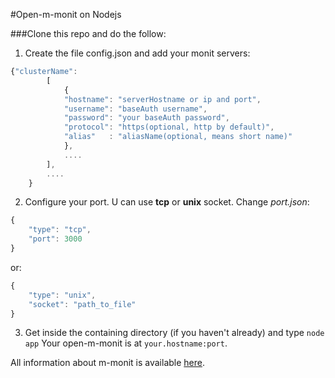#Open-m-monit on Nodejs


###Clone this repo and do the follow:
1. Create the file config.json and add your monit servers:

```javascript
{"clusterName":
        [
            {
            "hostname": "serverHostname or ip and port",
            "username": "baseAuth username",
            "password": "your baseAuth password",
            "protocol": "https(optional, http by default)",
            "alias"   : "aliasName(optional, means short name)"
            },
            ....
        ],
        ....
    }
```
2. Configure your port. U can use **tcp** or **unix** socket. Change *port.json*:

```javascript
{
    "type": "tcp",
    "port": 3000
}
```
or:

```javascript
{
    "type": "unix",
    "socket": "path_to_file"
}
```
3. Get inside the containing directory (if you haven't already) and type `node app` 
Your open-m-monit is at `your.hostname:port`.

All information about m-monit is available [here](http://mmonit.com/).
